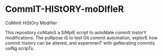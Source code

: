 # CommIT-HIStORY-moDIfIeR
CoMmIt HiStOry Modifier

This repository coNtaInS a SiMplE script to autoMate commIt historY modifications. The puRpose iS to test Git commit automation, explorE how commit history can be altered, and experimenT with geNerating commits usiNg scripTs.
